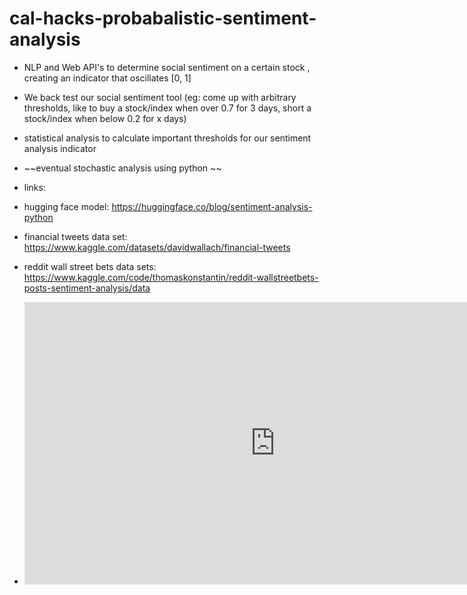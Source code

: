 # cal-hacks-probabalistic-sentiment-analysis


- NLP and Web API's to determine social sentiment on a certain stock , creating an indicator that oscillates [0, 1] 
- We back test our social sentiment tool (eg: come up with arbitrary thresholds, like to buy a stock/index when over 0.7 for 3 days, short a stock/index when below 0.2 for x days) 
- statistical analysis to calculate important thresholds for our sentiment analysis indicator  
- ~~eventual stochastic analysis using python ~~

- links: 
- hugging face model: https://huggingface.co/blog/sentiment-analysis-python 
- financial tweets data set: https://www.kaggle.com/datasets/davidwallach/financial-tweets
- reddit wall street bets data sets: https://www.kaggle.com/code/thomaskonstantin/reddit-wallstreetbets-posts-sentiment-analysis/data
- <iframe style="border: 1px solid rgba(0, 0, 0, 0.1);" width="800" height="450" src="https://www.figma.com/embed?embed_host=share&url=https%3A%2F%2Fwww.figma.com%2Ffile%2FDAkjYt266A6uxpWJMo4FOb%2Fcalhacks-(Copy)%3Fnode-id%3D3708%253A27984" allowfullscreen></iframe>
